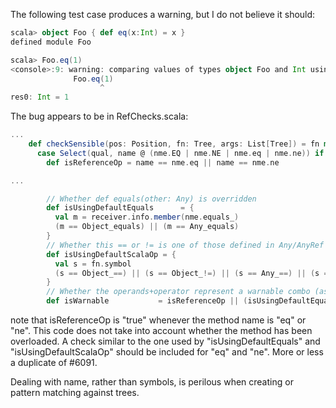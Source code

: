 The following test case produces a warning, but I do not believe it should:

```scala
scala> object Foo { def eq(x:Int) = x }
defined module Foo

scala> Foo.eq(1)
<console>:9: warning: comparing values of types object Foo and Int using `eq' will always yield false
              Foo.eq(1)
                    ^
res0: Int = 1
```

The bug appears to be in RefChecks.scala:

```scala
...
    def checkSensible(pos: Position, fn: Tree, args: List[Tree]) = fn match {
      case Select(qual, name @ (nme.EQ | nme.NE | nme.eq | nme.ne)) if args.length == 1 =>
        def isReferenceOp = name == nme.eq || name == nme.ne

...

        // Whether def equals(other: Any) is overridden                                                                                                                                                                                     
        def isUsingDefaultEquals      = {
          val m = receiver.info.member(nme.equals_)
          (m == Object_equals) || (m == Any_equals)
        }
        // Whether this == or != is one of those defined in Any/AnyRef or an overload from elsewhere.                                                                                                                                       
        def isUsingDefaultScalaOp = {
          val s = fn.symbol
          (s == Object_==) || (s == Object_!=) || (s == Any_==) || (s == Any_!=)
        }
        // Whether the operands+operator represent a warnable combo (assuming anyrefs)                                                                                                                                                      
        def isWarnable           = isReferenceOp || (isUsingDefaultEquals && isUsingDefaultScalaOp)
```

note that isReferenceOp is "true" whenever the method name is "eq" or "ne". This code does not take into account whether the method has been overloaded. A check similar to the one used by "isUsingDefaultEquals" and "isUsingDefaultScalaOp" should be included for "eq" and "ne".
More or less a duplicate of #6091.

Dealing with name, rather than symbols, is perilous when creating or pattern matching against trees.
